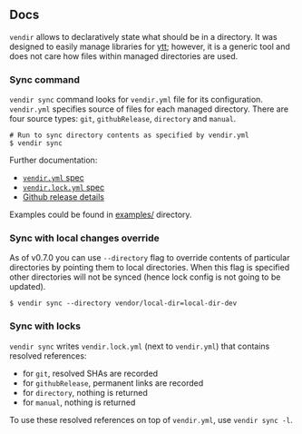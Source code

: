 ## Docs

`vendir` allows to declaratively state what should be in a directory. It was designed to easily manage libraries for [ytt](https://get-ytt.io); however, it is a generic tool and does not care how files within managed directories are used.

### Sync command

`vendir sync` command looks for `vendir.yml` file for its configuration. `vendir.yml` specifies source of files for each managed directory. There are four source types: `git`, `githubRelease`, `directory` and `manual`.

```
# Run to sync directory contents as specified by vendir.yml
$ vendir sync
```

Further documentation:

- [`vendir.yml` spec](vendir-spec.md)
- [`vendir.lock.yml` spec](vendir-lock-spec.md)
- [Github release details](github-release.md)

Examples could be found in [examples/](../examples/) directory.

### Sync with local changes override

As of v0.7.0 you can use `--directory` flag to override contents of particular directories by pointing them to local directories. When this flag is specified other directories will not be synced (hence lock config is not going to be updated).

```
$ vendir sync --directory vendor/local-dir=local-dir-dev
```

### Sync with locks

`vendir sync` writes `vendir.lock.yml` (next to `vendir.yml`) that contains resolved references:

- for `git`, resolved SHAs are recorded
- for `githubRelease`, permanent links are recorded
- for `directory`, nothing is returned
- for `manual`, nothing is returned

To use these resolved references on top of `vendir.yml`, use `vendir sync -l`.
